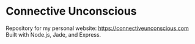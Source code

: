 # Connective Unconscious
Repository for my personal website: https://connectiveunconscious.com  
Built with Node.js, Jade, and Express.
